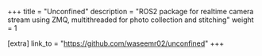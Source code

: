 +++
title = "Unconfined"
description = "ROS2 package for realtime camera stream using ZMQ, multithreaded for photo collection and stitching" 
weight = 1

[extra]
link_to = "https://github.com/waseemr02/unconfined"
+++